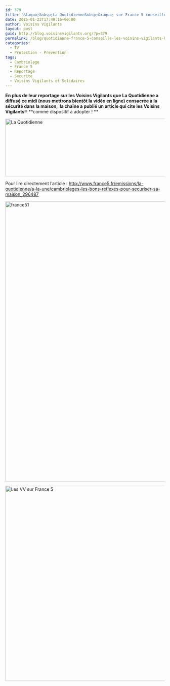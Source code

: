 ```yaml
---
id: 379
title: '&laquo;&nbsp;La Quotidienne&nbsp;&raquo; sur France 5 conseille les Voisins Vigilants !'
date: 2015-01-22T17:40:16+00:00
author: Voisins Vigilants
layout: post
guid: http://blog.voisinsvigilants.org/?p=379
permalink: /blog/quotidienne-france-5-conseille-les-voisins-vigilants-httpblog-voisinsvigilants-orgp379previewtrue/
categories:
  - TV
  - Protection - Prevention
tags:
  - Cambriolage
  - France 5
  - Reportage
  - Securite
  - Voisins Vigilants et Solidaires
---
```

**En plus de leur reportage sur les Voisins Vigilants que La Quotidienne a diffusé ce midi (nous mettrons bientôt la vidéo en ligne) consacrée à la sécurité dans la maison,  la chaîne a publié un article qui cite les Voisins Vigilants**® **comme dispositif à adopter ! **
  
[<img class="alignnone size-full wp-image-626" src="http://blog.voisinsvigilants.org/presse/wp-content/uploads/sites/5/2015/01/laquotidienne.jpg" alt="La Quotidienne" width="819" height="181" />](http://blog.voisinsvigilants.org/presse/wp-content/uploads/sites/5/2015/01/laquotidienne.jpg)

Pour lire directement l&rsquo;article : <a href="http://www.france5.fr/emissions/la-quotidienne/a-la-une/cambriolages-les-bons-reflexes-pour-securiser-sa-maison_296487" target="_blank">http://www.france5.fr/emissions/la-quotidienne/a-la-une/cambriolages-les-bons-reflexes-pour-securiser-sa-maison_296487</a>

<!--more-->

[<img class="alignnone size-full wp-image-632" src="http://blog.voisinsvigilants.org/presse/wp-content/uploads/sites/5/2015/01/france51.jpg" alt="france51" width="663" height="881" />](http://blog.voisinsvigilants.org/presse/wp-content/uploads/sites/5/2015/01/france51.jpg)

[<img class="alignnone size-full wp-image-633" src="http://blog.voisinsvigilants.org/presse/wp-content/uploads/sites/5/2015/01/france52.jpg" alt="Les VV sur France 5" width="631" height="614" />](http://blog.voisinsvigilants.org/presse/wp-content/uploads/sites/5/2015/01/france52.jpg)

&nbsp;
